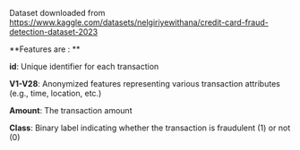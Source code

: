 Dataset downloaded from https://www.kaggle.com/datasets/nelgiriyewithana/credit-card-fraud-detection-dataset-2023

**Features are : **

**id**: Unique identifier for each transaction

**V1-V28**: Anonymized features representing various transaction attributes (e.g., time, location, etc.)

**Amount**: The transaction amount

**Class**: Binary label indicating whether the transaction is fraudulent (1) or not (0)
